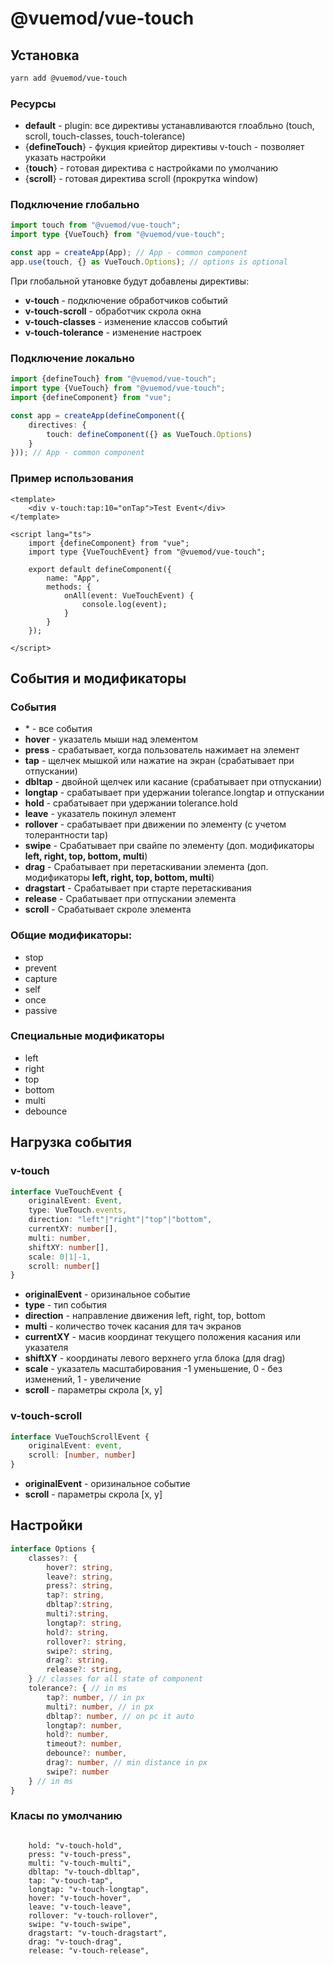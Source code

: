 # @vuemod/vue-touch

## Установка

```bash
yarn add @vuemod/vue-touch
```
### Ресурсы

- **default** - plugin: все директивы устанавливаются глоабльно (touch, scroll, touch-classes, touch-tolerance)
- {**defineTouch**} - фукция криейтор директивы v-touch - позволяет указать настройки
- {**touch**} - готовая директива с настройками по умолчанию
- {**scroll**} - готовая директива scroll (прокрутка window)


### Подключение глобально

```typescript
import touch from "@vuemod/vue-touch";
import type {VueTouch} from "@vuemod/vue-touch";

const app = createApp(App); // App - common component
app.use(touch, {} as VueTouch.Options); // options is optional
```

При глобальной утановке будут добавлены директивы:

- **v-touch** - подключение обработчиков событий
- **v-touch-scroll** - обработчик скрола окна
- **v-touch-classes** - изменение классов событий
- **v-touch-tolerance** - изменение настроек 

### Подключение локально

```typescript
import {defineTouch} from "@vuemod/vue-touch";
import type {VueTouch} from "@vuemod/vue-touch";
import {defineComponent} from "vue";

const app = createApp(defineComponent({
    directives: {
        touch: defineComponent({} as VueTouch.Options)
    }
})); // App - common component
```

### Пример использования

```vue
<template>
    <div v-touch:tap:10="onTap">Test Event</div>
</template>

<script lang="ts">
    import {defineComponent} from "vue";
    import type {VueTouchEvent} from "@vuemod/vue-touch";

    export default defineComponent({
        name: "App",
        methods: {
            onAll(event: VueTouchEvent) {
                console.log(event);
            }
        }
    });

</script>
```

## События и модификаторы

### События

- \* - все события
- **hover** - указатель мыши над элементом
- **press** - срабатывает, когда пользователь нажимает на элемент
- **tap** - щелчек мышкой или нажатие на экран (срабатывает при отпускании)
- **dbltap** - двойной щелчек или касание (срабатывает при отпускании)
- **longtap** - срабатывает при удержании tolerance.longtap и отпускании
- **hold** - срабатывает при удержании tolerance.hold
- **leave** - указатель покинул элемент
- **rollover** - срабатывает при движении по элементу (c учетом толерантности tap)
- **swipe** - Срабатывает при свайпе по элементу (доп. модификаторы **left, right, top, bottom, multi**)
- **drag** - Срабатывает при перетаскивании элемента (доп. модификаторы **left, right, top, bottom, multi**)
- **dragstart** - Срабатывает при старте перетаскивания
- **release** - Срабатывает при отпускании элемента
- **scroll** - Срабатывает скроле элемента

### Общие модификаторы:

- stop
- prevent
- capture
- self
- once
- passive

### Специальные модификаторы

- left
- right
- top
- bottom 
- multi
- debounce

## Нагрузка события

### v-touch

```typescript
interface VueTouchEvent {
    originalEvent: Event,
    type: VueTouch.events,
    direction: "left"|"right"|"top"|"bottom",
    currentXY: number[],
    multi: number,
    shiftXY: number[],
    scale: 0|1|-1,
    scroll: number[]
}
```

* **originalEvent** - оризинальное событие
* **type** - тип события 
* **direction** - направление движения left, right, top, bottom
* **multi** - количество точек касания для тач экранов
* **currentXY** - масив координат текущего положения касания или указателя
* **shiftXY** - координаты левого верхнего угла блока (для drag)
* **scale** - указатель масштабирования -1 уменьшение, 0 - без изменений, 1 - увеличение
* **scroll** - параметры скрола [x, y]

### v-touch-scroll

```typescript
interface VueTouchScrollEvent {
    originalEvent: event,
    scroll: [number, number]
}
```

* **originalEvent** - оризинальное событие
* **scroll** - параметры скрола [x, y]

## Настройки

```typescript
interface Options {
    classes?: {
        hover?: string,
        leave?: string,
        press?: string,
        tap?: string,
        dbltap?:string,
        multi?:string,
        longtap?: string,
        hold?: string,
        rollover?: string,
        swipe?: string,
        drag?: string,
        release?: string,
    } // classes for all state of component
    tolerance?: { // in ms
        tap?: number, // in px
        multi?: number, // in px
        dbltap?: number, // on pc it auto
        longtap?: number,
        hold?: number,
        timeout?: number,
        debounce?: number,
        drag?: number, // min distance in px
        swipe?: number
    } // in ms
}
```

### Класы по умолчанию

```

    hold: "v-touch-hold",
    press: "v-touch-press",
    multi: "v-touch-multi",
    dbltap: "v-touch-dbltap",
    tap: "v-touch-tap",
    longtap: "v-touch-longtap",
    hover: "v-touch-hover",
    leave: "v-touch-leave",
    rollover: "v-touch-rollover",
    swipe: "v-touch-swipe",
    dragstart: "v-touch-dragstart",
    drag: "v-touch-drag",
    release: "v-touch-release",
    
```
